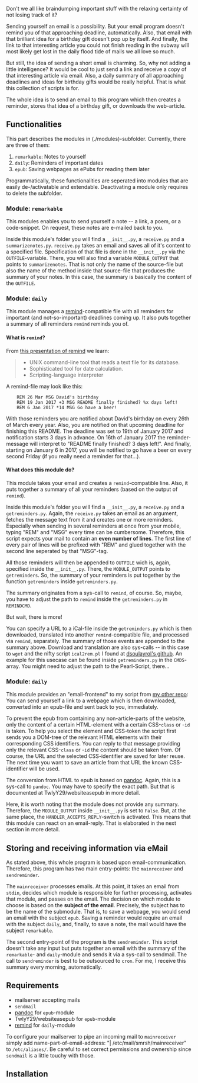 Don't we all like braindumping important stuff with the relaxing certainty of not losing track of it?

Sending yourself an email is a possibility. But your email program doesn't remind you of that approaching deadline, automatically. Also, that email with that brilliant idea for a birthday gift doesn't pop up by itself. And finally, the link to that interesting article you could not finish reading in the subway will most likely get lost in the daily flood tide of mails we all love so much.

But still, the idea of sending a short email is charming. So, why not adding a little intelligence? It would be cool to just send a link and receive a copy of that interesting article via email. Also, a daily summary of all approaching deadlines and ideas for birthday gifts would be really helpful. That is what this collection of scripts is for.

The whole idea is to send an email to this program which then creates a reminder, stores that idea of a birthday gift, or downloads the web-article. 

## Functionalities
This part describes the modules in (./modules)-subfolder. Currently, there are three of them:

1. `remarkable`: Notes to yourself
2. `daily`: Reminders of important dates
3. `epub`: Saving webpages as ePubs for reading them later

Programmatically, these functionalities are seperated into modules that are easily de-/activatable and extendable. Deactivating a module only requires to delete the subfolder. 

### Module: `remarkable`
This modules enables you to send yourself a note -- a link, a poem, or a code-snippet. On request, these notes are e-mailed back to you.

Inside this module's folder you will find a `__init__.py`, a `receive.py` and a `summarizenotes.py`. `receive.py` takes an email and saves all of it's content to a specified file. Specification of that file is done in the `__init__.py` via the `OUTFILE`-variable. There, you will also find a variable `MODULE_OUTPUT` that points to `summarizenotes`. That is not only the name of the source-file but also the name of the method inside that source-file that produces the summary of your notes. In this case, the summary is basically the content of the `OUTFILE`.

### Module: `daily`
This module manages a [remind](https://linux.die.net/man/1/remind)-compatible file with all reminders for important (and not-so-important) deadlines coming up. It also puts together a summary of all reminders `remind` reminds you of.

#### What is `remind`? 
From [this presentation of remind](https://www.roaringpenguin.com/files/download/remind-oclug.pdf) we learn:

> * UNIX command-line tool that reads a text file for its database.
> * Sophisticated tool for date calculation.
> * Scripting-language interpreter

A remind-file may look like this:
```
    REM 26 Mar MSG David's birthday
    REM 19 Jan 2017 +3 MSG README finally finished? %x days left!
    REM 6 Jan 2017 *14 MSG Go have a beer!
```
With those reminders you are notified about David's birthday on every 26th of March every year. Also, you are notified on that upcoming deadline for finishing this README. The deadline was set to 19th of January 2017 and notification starts 3 days in advance. On 16th of January 2017 the reminder-message will interpret to "README finally finished? 3 days left!". And finally, starting on January 6 in 2017, you will be notified to go have a beer on every second Friday (if you really need a reminder for that...). 

#### What does this module do?
This module takes your email and creates a `remind`-compatible line. Also, it puts together a summary of all your reminders (based on the output of `remind`).

Inside this module's folder you will find a `__init__.py`, a `receive.py` and a `getreminders.py`. Again, the `receive.py` takes an email as an argument, fetches the message text from it and creates one or more reminders. Especially when sending in several reminders at once from your mobile, typing "REM" and "MSG" every time can be cumbersome. Therefore, this script expects your mail to contain an **even number of lines**. The first line of every pair of lines will be prefixed with "REM" and glued together with the second line seperated by that "MSG"-tag. 

All those reminders will then be appended to `OUTFILE` wich is, again, specified inside the `__init__.py`. There, the `MODULE_OUTPUT` points to `getreminders`. So, the summary of your reminders is put together by the function `getreminders` inside `getreminders.py`.

The summary originates from a sys-call to `remind`, of course. So, maybe, you have to adjust the path to `remind` inside the `getreminders.py` in `REMINDCMD`.

But wait, there is more!

You can specify a URL to a iCal-file inside the `getreminders.py` which is then downloaded, translated into another `remind`-compatible file, and processed via `remind`, separately. The summary of those events are appended to the summary above. Download and translation are also sys-calls -- in this case to `wget` and the nifty script `ical2rem.pl` I found at [dsoulayrol's github](dsoulayrol/config/blob/master/scripts/ical2rem.pl). An example for this usecase can be found inside `getreminders.py` in the `CMDS`-array. You might need to adjust the path to the Pearl-Script, there...

### Module: `daily`
This module provides an "email-frontend" to my script from [my other repo](TwlyY29/websiteasepub): You can send yourself a link to a webpage which is then downloaded, converted into an epub-file and sent back to you, immediately. 

To prevent the epub from containing any non-article-parts of the website, only the content of a certain HTML-element with a certain CSS-`class` or -`id` is taken. To help you select the element and CSS-token the script first sends you a DOM-tree of the relevant HTML elements with their corresponding CSS identifiers. You can reply to that message providing only the relevant CSS-`class` or -`id` the content should be taken from. Of course, the URL and the selected CSS-identifier are saved for later reuse. The next time you want to save an article from that URL the known CSS-identifier will be used. 

The conversion from HTML to epub is based on [pandoc](http://pandoc.org/). Again, this is a sys-call to `pandoc`. You may have to specify the exact path. But that is documented at TwlyY29/websiteasepub in more detail. 

Here, it is worth noting that the module does not provide any summary. Therefore, the `MODULE_OUTPUT` inside `__init__.py` is set to `False`. But, at the same place, the `HANDLER_ACCEPTS_REPLY`-switch is activated. This means that this module can react on an email-reply. That is elaborated in the next section in more detail. 

## Storing and receiving information via eMail
As stated above, this whole program is based upon email-communication. Therefore, this program has two main entry-points: the `mainreceiver` and `sendreminder`.

The `mainreceiver` processes emails. At this point, it takes an email from `stdin`, decides which module is responsible for further processing, activates that module, and passes on the email. The decision on which module to choose is based on the **subject of the email**. Precisely, the subject has to be the name of the submodule. That is, to save a webpage, you would send an email with the subject `epub`. Saving a reminder would require an email with the subject `daily`, and, finally, to save a note, the mail would have the subject `remarkable`.

The second entry-point of the program is the `sendreminder`. This script doesn't take any input but puts together an email with the summary of the `remarkable`- and `daily`-module and sends it via a sys-call to sendmail. The call to `sendreminder` is best to be outsourced to `cron`. For me, I receive this summary every morning, automatically.

## Requirements

* mailserver accepting mails
* `sendmail`
* [pandoc](http://pandoc.org/) for `epub`-module
* TwlyY29/websiteasepub for `epub`-module
* [remind](https://linux.die.net/man/1/remind) for `daily`-module

To configure your mailserver to pipe an incoming mail to `mainreceiver` simply add 
    name-part-of-email-address: "| /etc/mail/smrsh/mainreceiver"
to `/etc/aliases/`. Be careful to set correct permissions and ownership since `sendmail` is a little touchy with those. 

## Installation
